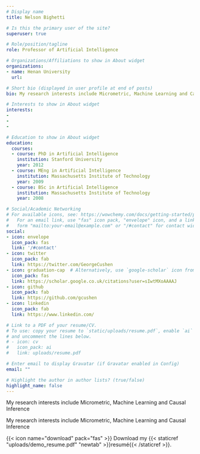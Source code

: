 ```yaml
---
# Display name
title: Nelson Bighetti

# Is this the primary user of the site?
superuser: true

# Role/position/tagline
role: Professor of Artificial Intelligence

# Organizations/Affiliations to show in About widget
organizations:
- name: Henan University
  url: 

# Short bio (displayed in user profile at end of posts)
bio: My research interests include Micrometric, Machine Learning and Causal Inference

# Interests to show in About widget
interests:
- 
- 
- 

# Education to show in About widget
education:
  courses:
  - course: PhD in Artificial Intelligence
    institution: Stanford University
    year: 2012
  - course: MEng in Artificial Intelligence
    institution: Massachusetts Institute of Technology
    year: 2009
  - course: BSc in Artificial Intelligence
    institution: Massachusetts Institute of Technology
    year: 2008

# Social/Academic Networking
# For available icons, see: https://wowchemy.com/docs/getting-started/page-builder/#icons
#   For an email link, use "fas" icon pack, "envelope" icon, and a link in the
#   form "mailto:your-email@example.com" or "/#contact" for contact widget.
social:
- icon: envelope
  icon_pack: fas
  link: '/#contact'
- icon: twitter
  icon_pack: fab
  link: https://twitter.com/GeorgeCushen
- icon: graduation-cap  # Alternatively, use `google-scholar` icon from `ai` icon pack
  icon_pack: fas
  link: https://scholar.google.co.uk/citations?user=sIwtMXoAAAAJ
- icon: github
  icon_pack: fab
  link: https://github.com/gcushen
- icon: linkedin
  icon_pack: fab
  link: https://www.linkedin.com/

# Link to a PDF of your resume/CV.
# To use: copy your resume to `static/uploads/resume.pdf`, enable `ai` icons in `params.toml`, 
# and uncomment the lines below.
# - icon: cv
#   icon_pack: ai
#   link: uploads/resume.pdf

# Enter email to display Gravatar (if Gravatar enabled in Config)
email: ""

# Highlight the author in author lists? (true/false)
highlight_name: false
---
```


My research interests include Micrometric, Machine Learning and Causal Inference

My research interests include Micrometric, Machine Learning and Causal Inference

{{< icon name="download" pack="fas" >}} Download my {{< staticref "uploads/demo_resume.pdf" "newtab" >}}resumé{{< /staticref >}}.
